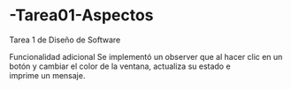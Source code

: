 # -Tarea01-Aspectos
Tarea 1 de Diseño de Software

Funcionalidad adicional Se implementó un observer que al hacer clic en un botón y cambiar el color de la ventana, actualiza su estado e imprime un mensaje.
